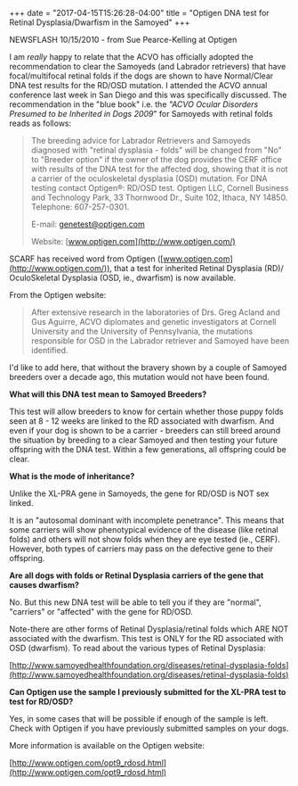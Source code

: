 +++
date = "2017-04-15T15:26:28-04:00"
title = "Optigen DNA test for Retinal Dysplasia/Dwarfism in the Samoyed"
+++

NEWSFLASH 10/15/2010 - from Sue Pearce-Kelling at Optigen

I am *really* happy to relate that the ACVO has officially adopted the
recommendation to clear the Samoyeds (and Labrador retrievers) that have
focal/multifocal retinal folds if the dogs are shown to have
Normal/Clear DNA test results for the RD/OSD mutation. I attended the
ACVO annual conference last week in San Diego and this was specifically
discussed. The recommendation in the "blue book" i.e. the *"ACVO
Ocular Disorders Presumed to be Inherited in Dogs 2009*" for Samoyeds
with retinal folds reads as follows:

> The breeding advice for Labrador Retrievers and Samoyeds diagnosed
> with "retinal dysplasia - folds" will be changed from "No" to
> "Breeder option" if the owner of the dog provides the CERF office with
> results of the DNA test for the affected dog, showing that it is not a
> carrier of the oculoskeletal dysplasia (OSD) mutation. For DNA testing
> contact Optigen®: RD/OSD test. Optigen LLC, Cornell Business and
> Technology Park, 33 Thornwood Dr., Suite 102, Ithaca, NY 14850.
> Telephone: 607-257-0301.
> 
> E-mail: [genetest@optigen.com](mailto:genetest@optigen.com)
> 
> Website: [www.optigen.com](http://www.optigen.com/)


SCARF has received word from Optigen
([www.optigen.com](http://www.optigen.com/)), that a test for inherited
Retinal Dysplasia (RD)/ OculoSkeletal Dysplasia (OSD, ie., dwarfism) is
now available.

From the Optigen website:

> After extensive research in the
> laboratories of Drs. Greg Acland and Gus Aguirre, ACVO diplomates and
> genetic investigators at Cornell University and the University of
> Pennsylvania, the mutations responsible for OSD in the Labrador
> retriever and Samoyed have been identified.

I'd like to add here, that without the bravery shown by a couple of
Samoyed breeders over a decade ago, this mutation would not have been
found.

**What will this DNA test mean to Samoyed Breeders?**

This test will allow breeders to know for certain whether those puppy
folds seen at 8 - 12 weeks are linked to the RD associated with
dwarfism.  And even if your dog is shown to be a carrier - breeders can
still breed around the situation by breeding to a clear Samoyed and then
testing your future offspring with the DNA test. Within a few
generations, all offspring could be clear.

**What is the mode of inheritance?**

Unlike the XL-PRA gene in Samoyeds, the gene for RD/OSD is NOT sex linked.

It is an "autosomal dominant with incomplete penetrance". This means
that some carriers will show phenotypical evidence of the disease (like
retinal folds) and others will not show folds when they are eye tested
(ie., CERF). However, both types of carriers may pass on the defective
gene to their offspring.

**Are all dogs with folds or Retinal Dysplasia carriers of the gene that causes dwarfism?**

No. But this new DNA test will be able to tell you if they are
"normal", "carriers" or "affected" with the gene for RD/OSD.

Note-there are other forms of Retinal Dysplasia/retinal folds which ARE
NOT associated with the dwarfism. This test is ONLY for the RD
associated with OSD (dwarfism). To read about the various types of
Retinal Dysplasia:

[http://www.samoyedhealthfoundation.org/diseases/retinal-dysplasia-folds](http://www.samoyedhealthfoundation.org/diseases/retinal-dysplasia-folds)

**Can Optigen use the sample I previously submitted for the XL-PRA test to test for RD/OSD?**

Yes, in some cases that will be possible if enough of the sample is
left. Check with Optigen if you have previously submitted samples on
your dogs.

More information is available on the Optigen website:

[http://www.optigen.com/opt9_rdosd.html](http://www.optigen.com/opt9_rdosd.html)
